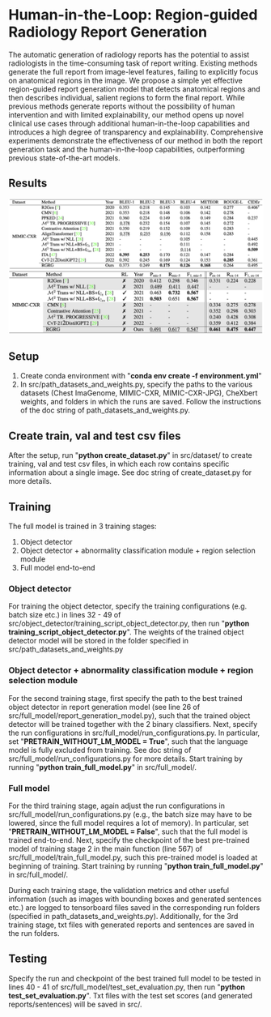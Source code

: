 # Human-in-the-Loop: Region-guided Radiology Report Generation

The automatic generation of radiology reports has the potential to assist radiologists in the time-consuming task of report writing. Existing methods generate the full report from image-level features, failing to explicitly focus on anatomical regions in the image. We propose a simple yet effective region-guided report generation model that detects anatomical regions and then describes individual, salient regions to form the final report. While previous methods generate reports without the possibility of human intervention and with limited explainability, our method opens up novel clinical use cases through additional human-in-the-loop capabilities and introduces a high degree of transparency and explainability. Comprehensive experiments demonstrate the effectiveness of our method in both the report generation task and the human-in-the-loop capabilities, outperforming previous state-of-the-art models.

## Results

![image info](./figures_repo/nlg_metrics_table.png)
![image info](./figures_repo/clinical_efficacy_metrics_table.png)

## Setup

1. Create conda environment with "**conda env create -f environment.yml**"
2. In src/path_datasets_and_weights.py, specify the paths to the various datasets (Chest ImaGenome, MIMIC-CXR, MIMIC-CXR-JPG), CheXbert weights, and folders in which the runs are saved. Follow the instructions of the doc string of path_datasets_and_weights.py.

## Create train, val and test csv files

After the setup, run "**python create_dataset.py**" in src/dataset/ to create training, val and test csv files, in which each row contains specific information about a single image. See doc string of create_dataset.py for more details.

## Training

The full model is trained in 3 training stages:

1. Object detector
2. Object detector + abnormality classification module + region selection module
3. Full model end-to-end

### Object detector

For training the object detector, specify the training configurations (e.g. batch size etc.) in lines 32 - 49 of src/object_detector/training_script_object_detector.py, then run "**python training_script_object_detector.py**".
The weights of the trained object detector model will be stored in the folder specified in src/path_datasets_and_weights.py

### Object detector + abnormality classification module + region selection module

For the second training stage, first specify the path to the best trained object detector in report generation model (see line 26 of src/full_model/report_generation_model.py), such that the trained object detector will be trained together with the 2 binary classifiers.
Next, specify the run configurations in src/full_model/run_configurations.py. In particular, set "**PRETRAIN_WITHOUT_LM_MODEL = True**",
such that the language model is fully excluded from training. See doc string of src/full_model/run_configurations.py for more details.
Start training by running "**python train_full_model.py**" in src/full_model/.

### Full model

For the third training stage, again adjust the run configurations in src/full_model/run_configurations.py (e.g., the batch size may have to be lowered, since the full model requires a lot of memory). In particular, set "**PRETRAIN_WITHOUT_LM_MODEL = False**", such that the full model is trained end-to-end. Next, specify the checkpoint of the best pre-trained model of training stage 2 in the main function (line 567) of src/full_model/train_full_model.py, such this pre-trained model is loaded at beginning of training. Start training by running "**python train_full_model.py**" in src/full_model/.
 
During each training stage, the validation metrics and other useful information (such as images with bounding boxes and generated sentences etc.) are logged to tensorboard files saved in the corresponding run folders (specified in path_datasets_and_weights.py). Additionally, for the 3rd training stage, txt files with generated reports and sentences are saved in the run folders. 

## Testing

Specify the run and checkpoint of the best trained full model to be tested in lines 40 - 41 of src/full_model/test_set_evaluation.py, then run "**python test_set_evaluation.py**". Txt files with the test set scores (and generated reports/sentences) will be saved in src/.
